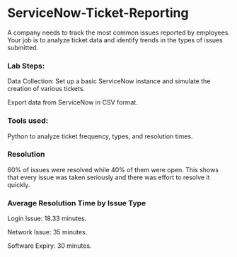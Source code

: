 # ServiceNow-Ticket-Reporting
A company needs to track the most common issues reported by employees. Your job is to analyze ticket data and identify trends in the types of issues submitted.

### Lab Steps:

Data Collection: Set up a basic ServiceNow instance and simulate the creation of various tickets. 

Export data from ServiceNow in CSV format.

### Tools used:
Python to analyze ticket frequency, types, and resolution times.

### Resolution
60% of issues were resolved while 40% of them were open.
This shows that every issue was taken seriously and there was effort to resolve it quickly.


### Average Resolution Time by Issue Type
Login Issue: 18.33 minutes.

Network Issue: 35 minutes.

Software Expiry: 30 minutes.
